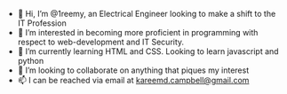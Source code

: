 - 👋 Hi, I’m @1reemy, an Electrical Engineer looking to make a shift to the IT Profession
- 👀 I’m interested in becoming more proficient in programming with respect to web-development and IT Security.
- 🌱 I’m currently learning HTML and CSS. Looking to learn javascript and python
- 💞️ I’m looking to collaborate on anything that piques my interest
- 📫 I can be reached via email at kareemd.campbell@gmail.com

<!---
1reemy/1reemy is a ✨ special ✨ repository because its `README.md` (this file) appears on your GitHub profile.
You can click the Preview link to take a look at your changes.
--->
